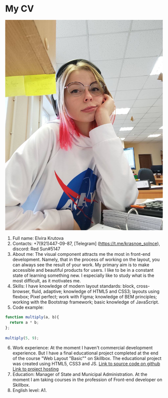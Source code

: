 # My CV
![Foto](./img/foto-cv.jpg "My foto")
1. Full name: Elvira Krutova
2. Contacts: +7(921)447-09-87, [Telegram] (https://t.me/krasnoe_soInce), discord: Red Sun#5147
3. About me: The visual component attracts me the most in front-end development. Namely, that in the process of working on the layout, you can always see the result of your work.
My primary aim is to make accessible and beautiful products for users.
I like to be in a constant state of learning something new. I especially like to study what is the most difficult, as it motivates me.
4. Skills: I have knowledge of modern layout standards: block, cross-browser, fluid, adaptive; knowledge of HTML5 and CSS3; layouts using flexbox; Pixel perfect; work with Figma; knowledge of BEM principles; working with the Bootstrap framework; basic knowledge of JavaScript.
5. Code example: 
```javascript
function multiply(a, b){
  return a * b;
};

multiply(5, 9);
```
6. Work experience: At the moment I haven't commercial development experience. But I have a final educational project completed at the end of the course "Web Layout "Basic"" on Skillbox. The educational project was created using HTML5, CSS3 and JS.
[Link to source code on github](https://github.com/Elvira-del/blanchard-gallery)
[Link to project hosting](http://blanchard-gallery.tw-team.com/)
7. Education: Manager of State and Municipal Administration. At the moment I am taking courses in the profession of Front-end developer on Skillbox.
8. English level: A1.
